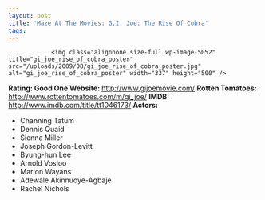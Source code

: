 ```yaml
---
layout: post
title: 'Maze At The Movies: G.I. Joe: The Rise Of Cobra'
tags:
---
```



                <img class="alignnone size-full wp-image-5052" title="gi_joe_rise_of_cobra_poster" src="/uploads/2009/08/gi_joe_rise_of_cobra_poster.jpg" alt="gi_joe_rise_of_cobra_poster" width="337" height="500" />
<p><strong>Rating: Good One
Website: </strong><a href="http://www.gijoemovie.com/"><a href="http://www.gijoemovie.com/">http://www.gijoemovie.com/</a></a>
<strong>Rotten Tomatoes:</strong> <a href="http://www.rottentomatoes.com/m/gi_joe/"><a href="http://www.rottentomatoes.com/m/gi_joe/">http://www.rottentomatoes.com/m/gi_joe/</a></a>
<strong>IMDB: </strong><a href="http://www.imdb.com/title/tt1046173/"><a href="http://www.imdb.com/title/tt1046173/">http://www.imdb.com/title/tt1046173/</a></a>
<strong>Actors:</strong></p>
<ul>
    <li>Channing Tatum</li>
    <li>Dennis Quaid</li>
    <li>Sienna Miller</li>
    <li>Joseph Gordon-Levitt</li>
    <li>Byung-hun Lee</li>
    <li>Arnold Vosloo</li>
    <li>Marlon Wayans</li>
    <li>Adewale Akinnuoye-Agbaje</li>
    <li>Rachel Nichols</li>
</ul>
